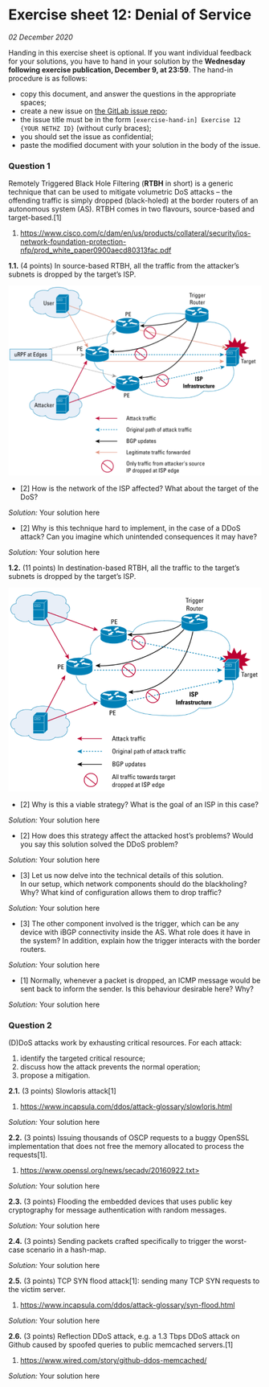 # Exercise sheet 12: Denial of Service

*02 December 2020*

Handing in this exercise sheet is optional.
If you want individual feedback for your solutions, you have to hand in your solution by the **Wednesday following exercise publication, December 9, at 23:59**.
The hand-in procedure is as follows:

- copy this document, and answer the questions in the appropriate spaces;
- create a new issue on [the GitLab issue repo](https://gitlab.inf.ethz.ch/PRV-PERRIG/netsec-course/netsec-2020-issues);
- the issue title must be in the form `[exercise-hand-in] Exercise 12 {YOUR NETHZ ID}` (without curly braces); 
- you should set the issue as confidential;
- paste the modified document with your solution in the body of the issue. 

### Question 1 
Remotely Triggered Black Hole Filtering (**RTBH** in short) is a generic
technique that can be used to mitigate volumetric DoS attacks – the
offending traffic is simply dropped (black-holed) at the border routers
of an autonomous system (AS). RTBH comes in two flavours, source-based
and target-based.\[1\]

1.  <https://www.cisco.com/c/dam/en/us/products/collateral/security/ios-network-foundation-protection-nfp/prod_white_paper0900aecd80313fac.pdf>

**1.1.** (4 points)
In source-based RTBH, all the traffic from the attacker’s subnets is
dropped by the target’s ISP.

![Source-based RTBH<sup>1</sup>](assets/source_based.png)

- \[2\] How is the network of the ISP affected? What about the target of the
DoS?

*Solution:* Your solution here

- \[2\] Why is this technique hard to implement, in the case of a DDoS attack?
Can you imagine which unintended consequences it may have?

*Solution:* Your solution here

**1.2.** (11 points)
In destination-based RTBH, all the traffic to the target’s subnets is
dropped by the target’s ISP.

![Destination-based RTBH<sup>1</sup>](assets/dest_based.png)

-  \[2\] Why is this a viable strategy? What is the goal of an ISP in this
case?

*Solution:* Your solution here

-  \[2\] How does this strategy affect the attacked host’s problems? Would
you say this solution solved the DDoS problem?

*Solution:* Your solution here

-  \[3\] Let us now delve into the technical details of this solution.  
In our setup, which network components should do the blackholing? Why?
What kind of configuration allows them to drop traffic?

*Solution:* Your solution here

-  \[3\] The other component involved is the trigger, which can be any
device with iBGP connectivity inside the AS. What role does it have in
the system? In addition, explain how the trigger interacts with the
border routers.

*Solution:* Your solution here

-  \[1\] Normally, whenever a packet is dropped, an ICMP message would be
sent back to inform the sender. Is this behaviour desirable here? Why?

*Solution:* Your solution here


### Question 2
(D)DoS attacks work by exhausting critical resources. For each attack:
1. identify the targeted critical resource;
2. discuss how the attack prevents the normal operation;
3. propose a mitigation.

**2.1.** (3 points)
Slowloris attack\[1\]

1. <https://www.incapsula.com/ddos/attack-glossary/slowloris.html>

*Solution:* Your solution here

**2.2.** (3 points)
Issuing thousands of OSCP requests to a buggy OpenSSL implementation
that does not free the memory allocated to process the requests\[1\].

1. https://www.openssl.org/news/secadv/20160922.txt>

*Solution:* Your solution here

**2.3.** (3 points)
Flooding the embedded devices that uses public key cryptography for
message authentication with random messages.

*Solution:* Your solution here

**2.4.** (3 points)
Sending packets crafted specifically to trigger the worst-case scenario in
a hash-map.

*Solution:* Your solution here

**2.5.** (3 points)
TCP SYN flood attack\[1\]: sending many TCP SYN requests to the victim
server.

1. <https://www.incapsula.com/ddos/attack-glossary/syn-flood.html>

*Solution:* Your solution here

**2.6.** (3 points)
Reflection DDoS attack, e.g. a 1.3 Tbps DDoS attack on Github caused by
spoofed queries to public memcached servers.\[1\]

1. <https://www.wired.com/story/github-ddos-memcached/>

*Solution:* Your solution here
